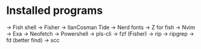 # Installed programs

-> Fish shell
-> Fisher
-> IlanCosman Tide
-> Nerd fonts
-> Z for fish
-> Nvim
-> Exa 
-> Neofetch
-> Powershell
-> pls-cli
-> fzf (Fisher)
-> rip
-> ripgrep
-> fd (better find)
-> scc
